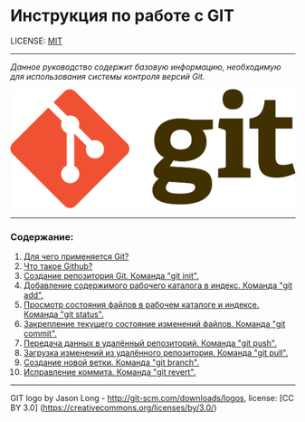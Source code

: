 # **Инструкция по работе с GIT**

LICENSE: [MIT](./license.md)

---
 *Данное руководство содержит базовую информацию, необходимую для использования системы контроля версий Git.*

 ![](images/1920px-Git-logo.svg.png)

 ---

### **Содержание**:

1. [Для чего применяется Git?](base.md)
2. [Что такое Github?](github.md)
3. [Создание репозитория Git. Команда "git init".](gitinit.md)
4. [Добавление содержимого рабочего каталога в индекс. Команда "git add".](gitadd.md)
5. [Просмотр состояния файлов в рабочем каталоге и индексе. Команда "git status".](gitstatus.md)
6. [Закрепление текущего состояние изменений файлов. Команда "git commit".](gitcommit.md)
7. [Передача данных в удалённый репозиторий. Команда "git push".](gitpush.md)
8. [Загрузка изменений из удалённого репозитория. Команда "git pull".](gitpull.md)
9. [Создание новой ветки. Команда "git branch".](gitbranch.md)
10. [Исправление коммита. Команда "git revert".](gitrevert.md)
---




GIT logo by Jason Long - http://git-scm.com/downloads/logos, 
license: [CC BY 3.0] (https://creativecommons.org/licenses/by/3.0/)